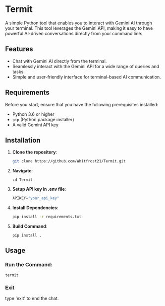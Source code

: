 # Termit

A simple Python tool that enables you to interact with Gemini AI through your terminal. This tool leverages the Gemini API, making it easy to have powerful AI-driven conversations directly from your command line.

## Features

- Chat with Gemini AI directly from the terminal.
- Seamlessly interact with the Gemini API for a wide range of queries and tasks.
- Simple and user-friendly interface for terminal-based AI communication.

## Requirements

Before you start, ensure that you have the following prerequisites installed:

- Python 3.6 or higher
- `pip` (Python package installer)
- A valid Gemini API key

## Installation

1. **Clone the repository**:
   ```bash
   git clone https://github.com/Whitfrost21/Termit.git
   ```
2. **Navigate**:
   ```
   cd Termit
   ```
3. **Setup API key in .env file**:
   ```python
   APIKEY="your_api_key"
   ```
4. **Install Dependencies**:
   ```bash
   pip install -r requirements.txt
   ```
5. **Build Command**:
   ```
   pip install .
   ```

## Usage

### **Run the Command**:

    termit

### **Exit**

type 'exit' to end the chat.
